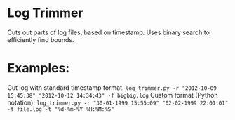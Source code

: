 # Log Trimmer
Cuts out parts of log files, based on timestamp. Uses binary search to efficiently find bounds.

# Examples:
Cut log with standard timestamp format.
```log_trimmer.py -r "2012-10-09 15:45:38" "2012-10-12 14:34:43" -f bigbig.log```
Custom format (Python notation):
```log_trimmer.py -r "30-01-1999 15:55:09" "02-02-1999 22:01:01" -f file.log -t "%d-%m-%Y %H:%M:%S"```
